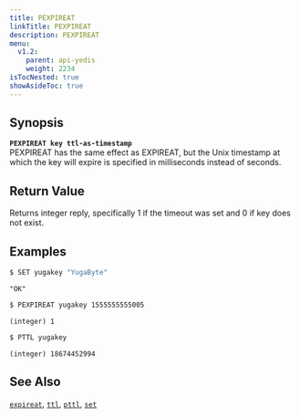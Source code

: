 ```yaml
---
title: PEXPIREAT
linkTitle: PEXPIREAT
description: PEXPIREAT
menu:
  v1.2:
    parent: api-yedis
    weight: 2234
isTocNested: true
showAsideToc: true
---
```


## Synopsis
<b>`PEXPIREAT key ttl-as-timestamp`</b><br>
PEXPIREAT has the same effect as EXPIREAT, but the Unix timestamp at which the key will expire is specified in milliseconds instead of seconds.

## Return Value
Returns integer reply, specifically 1 if the timeout was set and 0 if key does not exist.

## Examples

```sh
$ SET yugakey "YugaByte"
```

```
"OK"
```

```sh
$ PEXPIREAT yugakey 1555555555005
```

```
(integer) 1
```

```sh
$ PTTL yugakey
```

```
(integer) 18674452994
```

## See Also
[`expireat`](../expireat/), [`ttl`](../ttl/), [`pttl`](../pttl/), [`set`](../set/) 
